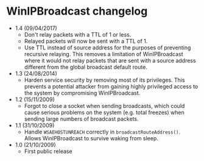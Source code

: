 WinIPBroadcast changelog
========================

- 1.4 (09/04/2017)
  - Don't relay packets with a TTL of 1 or less.
  - Relayed packets will now be sent with a TTL of 1.
  - Use TTL instead of source address for the purposes of preventing recursive relaying. This removes a limitation of WinIPBroadcast where it would not relay packets that are sent with a source address different from the global broadcast default route.
- 1.3 (24/08/2014)
  - Harden service security by removing most of its privileges. This prevents a potential attacker from gaining highly privileged access to the system by compromising WinIPBroadcast.
- 1.2 (15/11/2009)
  - Forgot to close a socket when sending broadcasts, which could cause serious problems on the system (e.g. total freezes) when sending large numbers of broadcast packets.
- 1.1 (31/10/2009)
  - Handle `WSAEHOSTUNREACH` correctly in `broadcastRouteAddress()`. Allows WinIPBroadcast to survive waking from sleep.
- 1.0 (21/10/2009)
  - First public release
